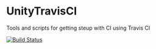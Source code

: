 # UnityTravisCI
 Tools and scripts for getting steup with CI using Travis CI

[![Build Status](https://api.travis-ci.org/coryleach/UnityTravisCI.svg?branch=master)](https://travis-ci.org/coryleach/UnityTravisCI)
